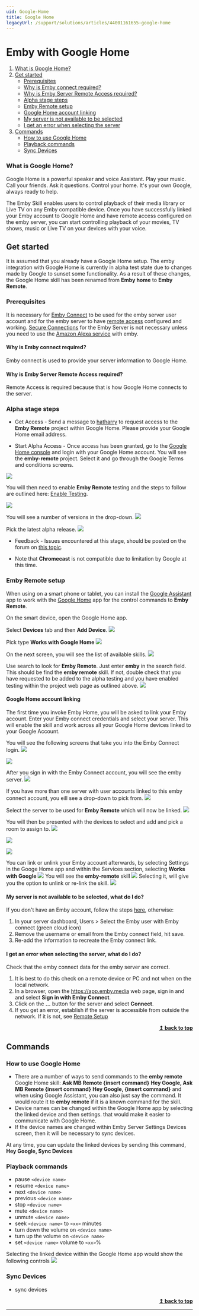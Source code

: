 ```yaml
---
uid: Google-Home
title: Google Home
legacyUrl: /support/solutions/articles/44001161655-google-home
---
```


# Emby with Google Home

1. [What is Google Home?](#what-is-google-home)
2. [Get started](#get-started)
    * [Prerequisites](#prerequisites)
    * [Why is Emby connect required?](#why-is-emby-connect-required)
    * [Why is Emby Server Remote Access required?](#why-is-emby-server-remote-access-required)
    * [Alpha stage steps](#alpha-stage-steps)
    * [Emby Remote setup](#emby-remote-setup)
    * [Google Home account linking](#google-home-account-linking)
    * [My server is not available to be selected](#my-server-is-not-available-to-be-selected-what-do-i-do)
    * [I get an error when selecting the server](#i-get-an-error-when-selecting-the-server-what-do-i-do)
3. [Commands](#commands)
    * [How to use Google Home](#how-to-use-google-home)
    * [Playback commands](#playback-commands)
    * [Sync Devices](#sync-devices)

### What is Google Home?  
Google Home is a powerful speaker and voice Assistant. Play your music. Call your friends. Ask it questions. Control your home. It's your own Google, always ready to help.
 
The Emby Skill enables users to control playback of their media library or Live TV on any Emby compatible device. Once you have successfully linked your Emby account to Google Home and have remote access configured on the emby server, you can start controlling playback of your movies, TV shows, music or Live TV on your devices with your voice. 

## Get started  
It is assumed that you already have a Google Home setup. The emby integration with Google Home is currently in alpha test state due to changes made by Google to sunset some functionality. As a result of these changes, the Google Home skill has been renamed from **Emby home** to **Emby Remote**.

### Prerequisites
It is necessary for [Emby Connect](Emby-Connect.md) to be used for the emby server user account and for the emby server to have [remote access](Remote-Setup.md) configured and working. [Secure Connections](https://emby.media/support/articles/Secure-Your-Server.html#using-secure-https-connections) for the Emby Server is not necessary unless you need to use the [Amazon Alexa service](https://emby.media/community/index.php?/topic/92173-alexa-now-requiring-secure-connection-on-port-443/) with emby.  

#### Why is Emby connect required?
Emby connect is used to provide your server information to Google Home.

#### Why is Emby Server Remote Access required?
Remote Access is required because that is how Google Home connects to the server.

### Alpha stage steps
* Get Access - Send a message to [hatharry](https://emby.media/community/index.php?/profile/40940-hatharry/) to request access to the **Emby Remote** project within Google Home. Please provide your Google Home email address. 

* Start Alpha Access - Once access has been granted, go to the [Google Home console](https://console.actions.google.com/) and login with your Google Home account. You will see the **emby-remote** project. Select it and go through the Google Terms and conditions screens. 

![](images/server/googlehome02.png)

You will then need to enable **Emby Remote** testing and the steps to follow are outlined here: [Enable Testing](https://developers.home.google.com/cloud-to-cloud/test#enable-testing). 

![](images/server/googlehome03.png)

You will see a number of versions in the drop-down.
![](images/server/googlehome04.png)

Pick the latest alpha release.
![](images/server/googlehome05.png)

* Feedback - Issues encountered at this stage, should be posted on the forum on [this topic](https://emby.media/community/index.php?/topic/114533-alpha-testers-wanted-for-google-home/).

* Note that **Chromecast** is not compatible due to limitation by Google at this time.

### Emby Remote setup
When using on a smart phone or tablet, you can install the [Google Assistant](https://assistant.google.com/) app to work with the [Google Home](https://home.google.com/intl/en_uk/get-app/) app for the control commands to **Emby Remote**. 

On the smart device, open the Google Home app. 

Select **Devices** tab and then **Add Device**.
![](images/server/googlehome06.png)

Pick type **Works with Google Home**
![](images/server/googlehome07.png)

On the next screen, you will see the list of available skills. 
![](images/server/googlehome08.png)

Use search to look for **Emby Remote**. Just enter **emby** in the search field. This should be find the **emby remote** skill. If not, double check that you have requested to be added to the alpha testing and you have enabled testing within the project web page as outlined above.
![](images/server/googlehome09.png)

#### Google Home account linking
The first time you invoke Emby Home, you will be asked to link your Emby account. Enter your Emby connect credentials and select your server. This will enable the skill and work across all your Google Home devices linked to your Google Account.

You will see the following screens that take you into the Emby Connect login. 
![](images/server/googlehome10.png)

![](images/server/googlehome11.png)

After you sign in with the Emby Connect account, you will see the emby server.
![](images/server/googlehome12.png)

If you have more than one server with user accounts linked to this emby connect account, you eill see a drop-down to pick from. 
![](images/server/googlehome13.png)

Select the server to be used for **Emby Remote** which will now be linked.
![](images/server/googlehome14.png)

You will then be presented with the devices to select and add and pick a room to assign to.
![](images/server/googlehome15.png)

![](images/server/googlehome16.png)

![](images/server/googlehome17.png)

You can link or unlink your Emby account afterwards, by selecting Settings in the Googe Home app and within the Services section, selecting **Works with Google** 
![](images/server/googlehome19.png)
You will see the **emby-remote** skill
![](images/server/googlehome20.png)
Selecting it, will give you the option to unlink or re-link the skill.
![](images/server/googlehome21.png)

#### My server is not available to be selected, what do I do?
If you don't have an Emby account, follow the steps [here](Emby-Connect.md), otherwise:
1. In your server dashboard, Users > Select the Emby user with Emby connect (green cloud icon)
2. Remove the username or email from the Emby connect field, hit save.
3. Re-add the information to recreate the Emby connect link.

#### I get an error when selecting the server, what do I do?
Check that the emby connect data for the emby server are correct. 
1. It is best to do this check on a remote device or PC and not when on the local network. 
2. In a browser, open the https://app.emby.media web page, sign in and and select **Sign in with Emby Connect**.
3. Click on the **...** button for the server and select **Connect**. 
4. If you get an error, establish if the server is accessible from outside the network. If it is not, see [Remote Setup](https://emby.media/support/articles/Remote-Setup.html) 
 

<div align="right">
    <b><a href="#">↥ back to top</a></b>
</div>

## Commands
### How to use Google Home
* There are a number of ways to send commands to the **emby remote** Google Home skill: 
    **Ask MB Remote {insert command}**
    **Hey Google, Ask MB Remote {insert command}**
    **Hey Google, {insert command}**
  and when using Google Assistant, you can also just say the command. It would route it to **emby remote** if it is a known command for the skill.
* Device names can be changed within the Google Home app by selecting the linked device and then settings. that would make it easier to communicate with Google Home.
* If the device names are changed within Emby Server Settings Devices screen, then it will be necessary to sync devices.

At any time, you can update the linked devices by sending this command,
    **Hey Google, Sync Devices**

### Playback commands
* pause `<device name>`
* resume `<device name>`
* next `<device name>`
* previous `<device name>`
* stop `<device name>`
* mute `<device name>`
* unmute `<device name>`
* seek `<device name>` to `<xx>` minutes
* turn down the volume on `<device name>`
* turn up the volume on `<device name>`
* set `<device name>` volume to `<xx>`%

Selecting the linked device within the Google Home app would show the following controls
![](images/server/googlehome18.png)

### Sync Devices
* sync devices



<div align="right">
    <b><a href="#">↥ back to top</a></b>
</div>

***